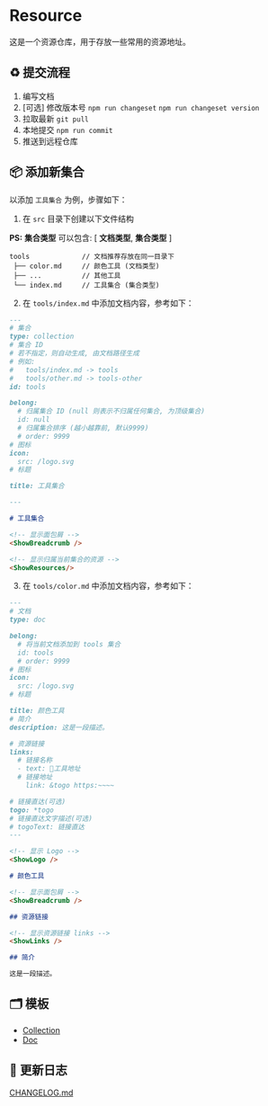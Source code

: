 # Resource

这是一个资源仓库，用于存放一些常用的资源地址。

## ♻️ 提交流程

1. 编写文档
2. [可选] 修改版本号 `npm run changeset` `npm run changeset version`
3. 拉取最新 `git pull`
4. 本地提交 `npm run commit`
5. 推送到远程仓库

## 📦 添加新集合

以添加 `工具集合` 为例，步骤如下：

1. 在 `src` 目录下创建以下文件结构

**PS:** **集合类型** 可以包含: [ **文档类型**, **集合类型** ]

```text
tools             // 文档推荐存放在同一目录下
 ├── color.md     // 颜色工具 (文档类型)
 ├── ...          // 其他工具
 └── index.md     // 工具集合 (集合类型)
```

2. 在 `tools/index.md` 中添加文档内容，参考如下：

```markdown
---
# 集合
type: collection
# 集合 ID 
# 若不指定，则自动生成, 由文档路径生成 
# 例如: 
#   tools/index.md -> tools
#   tools/other.md -> tools-other
id: tools

belong:
  # 归属集合 ID (null 则表示不归属任何集合, 为顶级集合)
  id: null
  # 归属集合排序 (越小越靠前, 默认9999)
  # order: 9999
# 图标
icon:
  src: /logo.svg
# 标题

title: 工具集合

---

# 工具集合

<!-- 显示面包屑 -->
<ShowBreadcrumb />

<!-- 显示归属当前集合的资源 -->
<ShowResources/>
```

3. 在 `tools/color.md` 中添加文档内容，参考如下：

```markdown
---
# 文档
type: doc

belong:
  # 将当前文档添加到 tools 集合
  id: tools
  # order: 9999
# 图标
icon:
  src: /logo.svg
# 标题

title: 颜色工具
# 简介
description: 这是一段描述。

# 资源链接
links:
  # 链接名称
  - text: 🎨工具地址
  # 链接地址
    link: &togo https:~~~~

# 链接直达(可选)
togo: *togo
# 链接直达文字描述(可选)
# togoText: 链接直达
---

<!-- 显示 Logo -->
<ShowLogo />

# 颜色工具

<!-- 显示面包屑 -->
<ShowBreadcrumb />

## 资源链接

<!-- 显示资源链接 links -->
<ShowLinks />

## 简介

这是一段描述。
```

## 🗂️ 模板

- [Collection](./src/__collection.md)
- [Doc](./src/__doc.md)

## 📝 更新日志

[CHANGELOG.md](CHANGELOG.md)